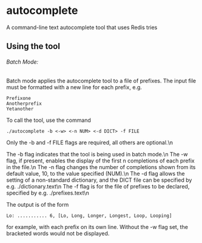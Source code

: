 # autocomplete
 A command-line text autocomplete tool that uses Redis tries

## Using the tool

###### Batch Mode:
 Batch mode applies the autocomplete tool to a file of prefixes. The input file must be formatted with
 a new line for each prefix, e.g.
 ```
 Prefixone
 Anotherprefix
 Yetanother
 ```
 To call the tool, use the command
 ```
 ./autocomplete -b <-w> <-n NUM> <-d DICT> -f FILE
 ```
 Only the -b and -f FILE flags are required, all others are optional.\n

 The -b flag indicates that the tool is being used in batch mode.\n
 The -w flag, if present, enables the display of the first n completions of each prefix in the file.\n
 The -n flag changes the number of completions shown from its default value, 10, to the value specified (NUM).\n
 The -d flag allows the setting of a non-standard dictionary, and the DICT file can be specified by e.g. ./dictionary.text\n
 The -f flag is for the file of prefixes to be declared, specified by e.g. ./prefixes.text\n

 The output is of the form
 ```
 Lo: ........... 6, [Lo, Long, Longer, Longest, Loop, Looping]
 ```
 for example, with each prefix on its own line. Without the -w flag set, the bracketed words would not be displayed.
